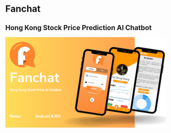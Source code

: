 # Fanchat

## Hong Kong Stock Price Prediction AI Chatbot

![alt text](https://github.com/zinxon/Fanchat/blob/master/demo%20image/Fanchat.png)


